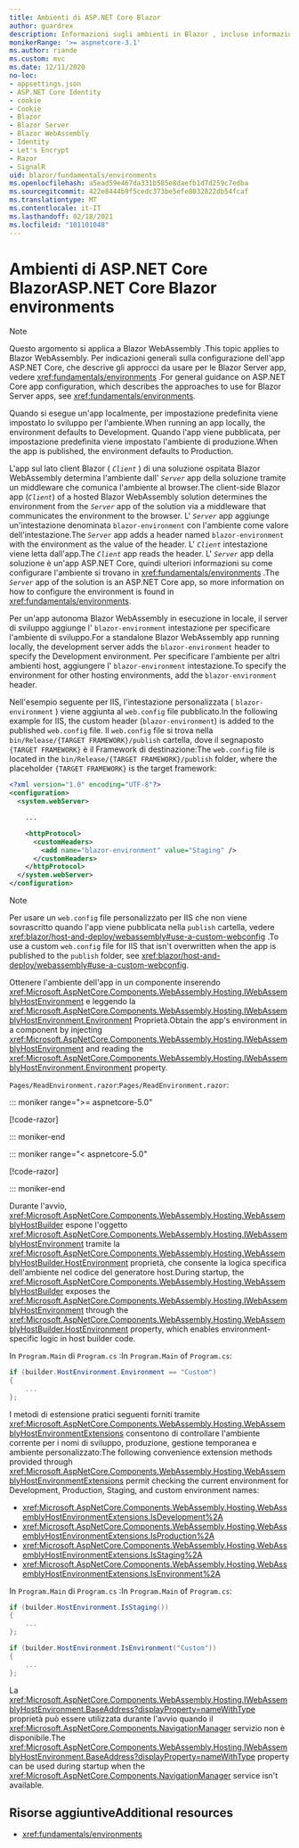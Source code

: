 ```yaml
---
title: Ambienti di ASP.NET Core Blazor
author: guardrex
description: Informazioni sugli ambienti in Blazor , incluse informazioni su come impostare l'ambiente di un' Blazor WebAssembly app.
monikerRange: '>= aspnetcore-3.1'
ms.author: riande
ms.custom: mvc
ms.date: 12/11/2020
no-loc:
- appsettings.json
- ASP.NET Core Identity
- cookie
- Cookie
- Blazor
- Blazor Server
- Blazor WebAssembly
- Identity
- Let's Encrypt
- Razor
- SignalR
uid: blazor/fundamentals/environments
ms.openlocfilehash: a5ead59e467da331b585e8daefb1d7d259c7edba
ms.sourcegitcommit: 422e8444b9f5cedc373be5efe8032822db54fcaf
ms.translationtype: MT
ms.contentlocale: it-IT
ms.lasthandoff: 02/18/2021
ms.locfileid: "101101048"
---
```

# <a name="aspnet-core-blazor-environments"></a><span data-ttu-id="1d96c-103">Ambienti di ASP.NET Core Blazor</span><span class="sxs-lookup"><span data-stu-id="1d96c-103">ASP.NET Core Blazor environments</span></span>

> [!NOTE]
> <span data-ttu-id="1d96c-104">Questo argomento si applica a Blazor WebAssembly .</span><span class="sxs-lookup"><span data-stu-id="1d96c-104">This topic applies to Blazor WebAssembly.</span></span> <span data-ttu-id="1d96c-105">Per indicazioni generali sulla configurazione dell'app ASP.NET Core, che descrive gli approcci da usare per le Blazor Server app, vedere <xref:fundamentals/environments> .</span><span class="sxs-lookup"><span data-stu-id="1d96c-105">For general guidance on ASP.NET Core app configuration, which describes the approaches to use for Blazor Server apps, see <xref:fundamentals/environments>.</span></span>

<span data-ttu-id="1d96c-106">Quando si esegue un'app localmente, per impostazione predefinita viene impostato lo sviluppo per l'ambiente.</span><span class="sxs-lookup"><span data-stu-id="1d96c-106">When running an app locally, the environment defaults to Development.</span></span> <span data-ttu-id="1d96c-107">Quando l'app viene pubblicata, per impostazione predefinita viene impostato l'ambiente di produzione.</span><span class="sxs-lookup"><span data-stu-id="1d96c-107">When the app is published, the environment defaults to Production.</span></span>

<span data-ttu-id="1d96c-108">L'app sul lato client Blazor ( *`Client`* ) di una soluzione ospitata Blazor WebAssembly determina l'ambiente dall' *`Server`* app della soluzione tramite un middleware che comunica l'ambiente al browser.</span><span class="sxs-lookup"><span data-stu-id="1d96c-108">The client-side Blazor app (*`Client`*) of a hosted Blazor WebAssembly solution determines the environment from the *`Server`* app of the solution via a middleware that communicates the environment to the browser.</span></span> <span data-ttu-id="1d96c-109">L' *`Server`* app aggiunge un'intestazione denominata `blazor-environment` con l'ambiente come valore dell'intestazione.</span><span class="sxs-lookup"><span data-stu-id="1d96c-109">The *`Server`* app adds a header named `blazor-environment` with the environment as the value of the header.</span></span> <span data-ttu-id="1d96c-110">L' *`Client`* intestazione viene letta dall'app.</span><span class="sxs-lookup"><span data-stu-id="1d96c-110">The *`Client`* app reads the header.</span></span> <span data-ttu-id="1d96c-111">L' *`Server`* app della soluzione è un'app ASP.NET Core, quindi ulteriori informazioni su come configurare l'ambiente si trovano in <xref:fundamentals/environments> .</span><span class="sxs-lookup"><span data-stu-id="1d96c-111">The *`Server`* app of the solution is an ASP.NET Core app, so more information on how to configure the environment is found in <xref:fundamentals/environments>.</span></span>

<span data-ttu-id="1d96c-112">Per un'app autonoma Blazor WebAssembly in esecuzione in locale, il server di sviluppo aggiunge l' `blazor-environment` intestazione per specificare l'ambiente di sviluppo.</span><span class="sxs-lookup"><span data-stu-id="1d96c-112">For a standalone Blazor WebAssembly app running locally, the development server adds the `blazor-environment` header to specify the Development environment.</span></span> <span data-ttu-id="1d96c-113">Per specificare l'ambiente per altri ambienti host, aggiungere l' `blazor-environment` intestazione.</span><span class="sxs-lookup"><span data-stu-id="1d96c-113">To specify the environment for other hosting environments, add the `blazor-environment` header.</span></span>

<span data-ttu-id="1d96c-114">Nell'esempio seguente per IIS, l'intestazione personalizzata ( `blazor-environment` ) viene aggiunta al `web.config` file pubblicato.</span><span class="sxs-lookup"><span data-stu-id="1d96c-114">In the following example for IIS, the custom header (`blazor-environment`) is added to the published `web.config` file.</span></span> <span data-ttu-id="1d96c-115">Il `web.config` file si trova nella `bin/Release/{TARGET FRAMEWORK}/publish` cartella, dove il segnaposto `{TARGET FRAMEWORK}` è il Framework di destinazione:</span><span class="sxs-lookup"><span data-stu-id="1d96c-115">The `web.config` file is located in the `bin/Release/{TARGET FRAMEWORK}/publish` folder, where the placeholder `{TARGET FRAMEWORK}` is the target framework:</span></span>

```xml
<?xml version="1.0" encoding="UTF-8"?>
<configuration>
  <system.webServer>

    ...

    <httpProtocol>
      <customHeaders>
        <add name="blazor-environment" value="Staging" />
      </customHeaders>
    </httpProtocol>
  </system.webServer>
</configuration>
```

> [!NOTE]
> <span data-ttu-id="1d96c-116">Per usare un `web.config` file personalizzato per IIS che non viene sovrascritto quando l'app viene pubblicata nella `publish` cartella, vedere <xref:blazor/host-and-deploy/webassembly#use-a-custom-webconfig> .</span><span class="sxs-lookup"><span data-stu-id="1d96c-116">To use a custom `web.config` file for IIS that isn't overwritten when the app is published to the `publish` folder, see <xref:blazor/host-and-deploy/webassembly#use-a-custom-webconfig>.</span></span>

<span data-ttu-id="1d96c-117">Ottenere l'ambiente dell'app in un componente inserendo <xref:Microsoft.AspNetCore.Components.WebAssembly.Hosting.IWebAssemblyHostEnvironment> e leggendo la <xref:Microsoft.AspNetCore.Components.WebAssembly.Hosting.IWebAssemblyHostEnvironment.Environment> Proprietà.</span><span class="sxs-lookup"><span data-stu-id="1d96c-117">Obtain the app's environment in a component by injecting <xref:Microsoft.AspNetCore.Components.WebAssembly.Hosting.IWebAssemblyHostEnvironment> and reading the <xref:Microsoft.AspNetCore.Components.WebAssembly.Hosting.IWebAssemblyHostEnvironment.Environment> property.</span></span>

<span data-ttu-id="1d96c-118">`Pages/ReadEnvironment.razor`:</span><span class="sxs-lookup"><span data-stu-id="1d96c-118">`Pages/ReadEnvironment.razor`:</span></span>

::: moniker range=">= aspnetcore-5.0"

[!code-razor[](~/blazor/common/samples/5.x/BlazorSample_WebAssembly/Pages/environments/ReadEnvironment.razor?highlight=3,7)]

::: moniker-end

::: moniker range="< aspnetcore-5.0"

[!code-razor[](~/blazor/common/samples/3.x/BlazorSample_WebAssembly/Pages/environments/ReadEnvironment.razor?highlight=3,7)]

::: moniker-end

<span data-ttu-id="1d96c-119">Durante l'avvio, <xref:Microsoft.AspNetCore.Components.WebAssembly.Hosting.WebAssemblyHostBuilder> espone l'oggetto <xref:Microsoft.AspNetCore.Components.WebAssembly.Hosting.IWebAssemblyHostEnvironment> tramite la <xref:Microsoft.AspNetCore.Components.WebAssembly.Hosting.WebAssemblyHostBuilder.HostEnvironment> proprietà, che consente la logica specifica dell'ambiente nel codice del generatore host.</span><span class="sxs-lookup"><span data-stu-id="1d96c-119">During startup, the <xref:Microsoft.AspNetCore.Components.WebAssembly.Hosting.WebAssemblyHostBuilder> exposes the <xref:Microsoft.AspNetCore.Components.WebAssembly.Hosting.IWebAssemblyHostEnvironment> through the <xref:Microsoft.AspNetCore.Components.WebAssembly.Hosting.WebAssemblyHostBuilder.HostEnvironment> property, which enables environment-specific logic in host builder code.</span></span>

<span data-ttu-id="1d96c-120">In `Program.Main` di `Program.cs` :</span><span class="sxs-lookup"><span data-stu-id="1d96c-120">In `Program.Main` of `Program.cs`:</span></span>

```csharp
if (builder.HostEnvironment.Environment == "Custom")
{
    ...
};
```

<span data-ttu-id="1d96c-121">I metodi di estensione pratici seguenti forniti tramite <xref:Microsoft.AspNetCore.Components.WebAssembly.Hosting.WebAssemblyHostEnvironmentExtensions> consentono di controllare l'ambiente corrente per i nomi di sviluppo, produzione, gestione temporanea e ambiente personalizzato:</span><span class="sxs-lookup"><span data-stu-id="1d96c-121">The following convenience extension methods provided through <xref:Microsoft.AspNetCore.Components.WebAssembly.Hosting.WebAssemblyHostEnvironmentExtensions> permit checking the current environment for Development, Production, Staging, and custom environment names:</span></span>

* <xref:Microsoft.AspNetCore.Components.WebAssembly.Hosting.WebAssemblyHostEnvironmentExtensions.IsDevelopment%2A>
* <xref:Microsoft.AspNetCore.Components.WebAssembly.Hosting.WebAssemblyHostEnvironmentExtensions.IsProduction%2A>
* <xref:Microsoft.AspNetCore.Components.WebAssembly.Hosting.WebAssemblyHostEnvironmentExtensions.IsStaging%2A>
* <xref:Microsoft.AspNetCore.Components.WebAssembly.Hosting.WebAssemblyHostEnvironmentExtensions.IsEnvironment%2A>

<span data-ttu-id="1d96c-122">In `Program.Main` di `Program.cs` :</span><span class="sxs-lookup"><span data-stu-id="1d96c-122">In `Program.Main` of `Program.cs`:</span></span>

```csharp
if (builder.HostEnvironment.IsStaging())
{
    ...
};

if (builder.HostEnvironment.IsEnvironment("Custom"))
{
    ...
};
```

<span data-ttu-id="1d96c-123">La <xref:Microsoft.AspNetCore.Components.WebAssembly.Hosting.IWebAssemblyHostEnvironment.BaseAddress?displayProperty=nameWithType> proprietà può essere utilizzata durante l'avvio quando il <xref:Microsoft.AspNetCore.Components.NavigationManager> servizio non è disponibile.</span><span class="sxs-lookup"><span data-stu-id="1d96c-123">The <xref:Microsoft.AspNetCore.Components.WebAssembly.Hosting.IWebAssemblyHostEnvironment.BaseAddress?displayProperty=nameWithType> property can be used during startup when the <xref:Microsoft.AspNetCore.Components.NavigationManager> service isn't available.</span></span>

## <a name="additional-resources"></a><span data-ttu-id="1d96c-124">Risorse aggiuntive</span><span class="sxs-lookup"><span data-stu-id="1d96c-124">Additional resources</span></span>

* <xref:fundamentals/environments>
